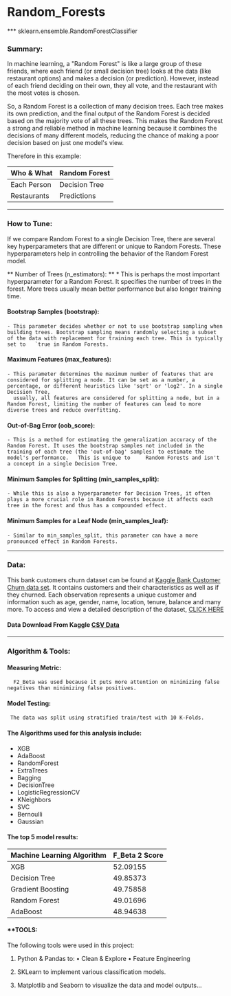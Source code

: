 # Random_Forests
*** sklearn.ensemble.RandomForestClassifier

### Summary:


In machine learning, a "Random Forest" is like a large group of these friends, where each friend (or small decision tree) looks at the data (like restaurant options) and makes a decision (or prediction). However, instead of each friend deciding on their own, they all vote, and the restaurant with the most votes is chosen.

So, a Random Forest is a collection of many decision trees. Each tree makes its own prediction, and the final output of the Random Forest is decided based on the majority vote of all these trees. This makes the Random Forest a strong and reliable method in machine learning because it combines the decisions of many different models, reducing the chance of making a poor decision based on just one model's view.

Therefore in this example:

| Who & What                  | Random Forest     |
|-----------------------------|-------------------|
| Each Person                 | Decision Tree     |
| Restaurants                 | Predictions       |








---



### How to Tune:


If we compare Random Forest to a single Decision Tree, there are several key hyperparameters that are different or unique to Random Forests. These hyperparameters help in controlling the behavior of the Random Forest model.

 ** Number of Trees (n_estimators): **
     * This is perhaps the most important hyperparameter for a Random Forest. It specifies the number of trees in the forest. More trees usually mean better performance but also longer training time.

####  Bootstrap Samples (bootstrap):
    - This parameter decides whether or not to use bootstrap sampling when building trees. Bootstrap sampling means randomly selecting a subset of the data with replacement for training each tree. This is typically set to   `true in Random Forests.

####  Maximum Features (max_features):
    - This parameter determines the maximum number of features that are considered for splitting a node. It can be set as a number, a percentage, or different heuristics like 'sqrt' or 'log2'. In a single Decision Tree, 
      usually, all features are considered for splitting a node, but in a Random Forest, limiting the number of features can lead to more diverse trees and reduce overfitting.

####  Out-of-Bag Error (oob_score):
    - This is a method for estimating the generalization accuracy of the Random Forest. It uses the bootstrap samples not included in the training of each tree (the 'out-of-bag' samples) to estimate the model's performance.   This is unique to     Random Forests and isn't a concept in a single Decision Tree.

####  Minimum Samples for Splitting (min_samples_split):
    - While this is also a hyperparameter for Decision Trees, it often plays a more crucial role in Random Forests because it affects each tree in the forest and thus has a compounded effect.

####  Minimum Samples for a Leaf Node (min_samples_leaf):
    - Similar to min_samples_split, this parameter can have a more pronounced effect in Random Forests.
 

---



### Data:


This bank customers churn dataset can be found at [Kaggle Bank Customer Churn data set](https://www.kaggle.com/mathchi/churn-for-bank-customers). It contains customers and their characteristics as well as if they churned. Each observation represents a unique customer and information such as age, gender, name, location, tenure, balance and many more. To access and view a detailed description of the dataset, [CLICK HERE](https://www.kaggle.com/mathchi/churn-for-bank-customers)


#### Data Download From Kaggle [CSV Data](https://www.kaggle.com/mathchi/churn-for-bank-customers)



---




### Algorithm & Tools:


#### **Measuring Metric:**


      F2_Beta was used because it puts more attention on minimizing false negatives than minimizing false positives. 



#### **Model Testing:**

     The data was split using stratified train/test with 10 K-Folds. 


#### The Algorithms used for this analysis include:
- XGB 
- AdaBoost 
- RandomForest 
- ExtraTrees 
- Bagging 
- DecisionTree 
- LogisticRegressionCV
- KNeighbors 
- SVC
- Bernoulli
- Gaussian



#### **The top 5 model results:**

| Machine Learning Algorithm  | F_Beta 2 Score    |
|-----------------------------|-------------------|
| XGB                         | 52.09155          |
| Decision Tree               | 49.85373          |
| Gradient Boosting           | 49.75858          |
| Random Forest               | 49.01696          |
| AdaBoost                    | 48.94638          |




#### **TOOLS:

The following tools were used in this project:
1.	Python & Pandas to: 
                  •	        Clean & Explore
                  •	      Feature Engineering 
                  
                  
2.	SKLearn to implement various classification models.
3.	Matplotlib and Seaborn to visualize the data and model outputs...
